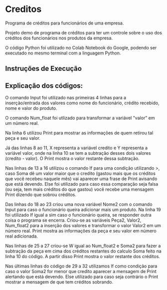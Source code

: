 # Creditos
Programa de créditos para funcionários de uma empresa.

Projeto demo de programa de créditos para ter um controle sobre o uso dos créditos dos funcionários nos produtos da empresa.

O código Python foi utilizado no Colab Notebook do Google, podendo ser executado no mesmo terminal com a linguagem Python.

## Instruções de Execução

## Explicação dos códigos:
O comando Input foi utilizado nas primeiras 4 linhas para a inserção/entrada dos valores como nome do funcionário, crédito recebido, nome e valor do produto.

O comando Num_float foi utlizado para transformar a variável "valor" em um número real.

Na linha 6 utilizou Print para mostrar as informações de quem retirou tal peça e seu valor.

Já das linhas 8 ao 11, X representa a variável credito e Y representa a variável valor, onde na linha 10 se tem a subtração desses dois valores (credito - valor). O Print mostra o valor restante dessa subtração.

Nas linhas de 13 a 16 utilizou o comando If para uma condição utilizando >, caso Soma dê um valor maior que o credito (gastou mais que os créditos que você recebeu naquele mês) vai aparecer uma frase de Print avisando que está devendo. Else foi utilizado para caso essa comparação seja falsa (ou seja, tem mais créditos do que gastou) você recebe uma mensagem Print dizendo que sobrou créditos.

Das linhas do 18 ao 23 criou uma nova variável Nome2 com o comando Input para caso o funcionário queira adicionar mais um produto. Na linha 19 foi utilizado If igual a sim caso o funcionário queira, se responder outra coisa o programa se encerra. Criou-se as variáveis Peça2, Valor2, Num_float2 para a inserção dos valores e transformar o valor Valor2 em um número real. Print mostra as informações da peça e seu valor em número real adicionada.

Nas linhas de 25 a 27 criou-se W igual ao Num_float2 e Soma2 para fazer a subtração da peça em cima dos créditos restantes do calculo Soma feito na linha 10 do código. A partir disso Print mostra o valor restante dos créditos.

Nas últimas linhas do código de 29 a 32 utilizamos If como condição para caso o valor Soma2 for menor que credito aparecer a mensagem de Print alertando que está devendo. Else utilizado para caso seja contrário o Print mostrar a mensagem de que tem créditos sobrando.

